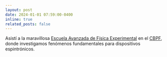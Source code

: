```yaml
---
layout: post
date: 2024-01-01 07:59:00-0400
inline: true
related_posts: false
---
```


Asistí a la maravillosa [Escuela Avanzada de Física Experimental](https://eafexp.cbpf.br/) en el [CBPF](https://www.gov.br/cbpf/pt-br), donde investigamos fenómenos fundamentales para dispositivos espintrónicos.
